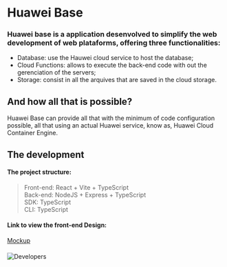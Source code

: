 # Huawei Base

### Huawei base is a application desenvolved to simplify the web development of web plataforms, offering three functionalities:

- Database: use the Hauwei cloud service to host the database;
- Cloud Functions: allows to execute the back-end code with out the gerenciation of the servers;
- Storage: consist in all the arquives that are saved in the cloud storage.

## And how all that is possible?

<p> Huawei Base can provide all that with the minimum of code configuration possible, all that using an actual Huawei service,
know as, Huawei Cloud Container Engine. </p>

## The development

####  The project structure:

>   Front-end: React + Vite + TypeScript <br>
>   Back-end: NodeJS + Express + TypeScript <br>
>   SDK: TypeScript <br>
>   CLI: TypeScript

#### Link to view the front-end Design:
[Mockup](https://www.figma.com/proto/tYG70ptsYxD2eMBEd5Fmif/Huawei-Base?node-id=4%3A76&scaling=scale-down&page-id=0%3A1&starting-point-node-id=4%3A76)

####
![Developers](https://user-images.githubusercontent.com/89698942/197180494-49d0501e-ef25-4742-8b54-32850a501fce.png)
